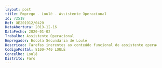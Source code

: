 ```yaml
--- 
layout: post
title: Emprego - Loulé - Assistente Operacional
Id: 72518
Ref: OE201912/0420
DataAbertura: 2019-12-16
DataFecho: 2020-01-02
Trabalho: Assistente Operacional
Empregador: Escola Secundária de Loulé
Descricao: Tarefas inerentes ao conteúdo funcional de assistente operacional.
CodigoPostal: 8100-740 LOULÉ
Concelho: Loulé
Distrito: Faro
--- 
```

